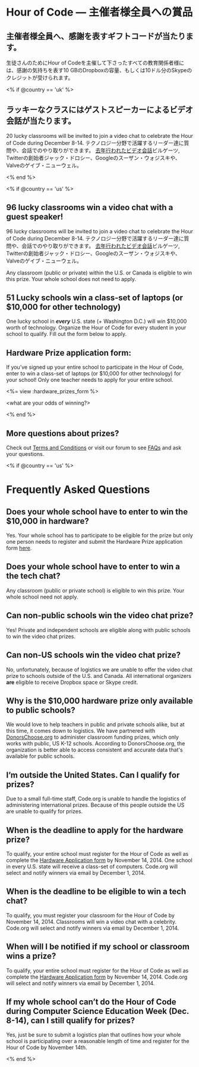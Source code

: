 

# Hour of Code — 主催者様全員への賞品

## 主催者様全員へ、感謝を表すギフトコードが当たります。

生徒さんのためにHour of Codeを主催して下さったすべての教育関係者様には、感謝の気持ちを表す10 GBのDropboxの容量、もしくは10ドル分のSkypeのクレジットが受けられます。

<% if @country == 'uk' %>

## ラッキーなクラスにはゲストスピーカーによるビデオ会話が当たります。

20 lucky classrooms will be invited to join a video chat to celebrate the Hour of Code during December 8-14. テクノロジー分野で活躍するリーダー達に質問や、会話でのやり取りができます。 [去年行われたビデオ会話](http://www.youtube.com/playlist?list=PLzdnOPI1iJNckJ81gRpJe5mR7imAHDl9a)ビルゲーツ, Twitterの創始者ジャック・ドロシー、Googleのスーザン・ウォジスキや、Valveのゲイブ・ニューウェル。

<% end %>

<% if @country == 'us' %>

## 96 lucky classrooms win a video chat with a guest speaker!

96 lucky classrooms will be invited to join a video chat to celebrate the Hour of Code during December 8-14. テクノロジー分野で活躍するリーダー達に質問や、会話でのやり取りができます。 [去年行われたビデオ会話](http://www.youtube.com/playlist?list=PLzdnOPI1iJNckJ81gRpJe5mR7imAHDl9a)ビルゲーツ, Twitterの創始者ジャック・ドロシー、Googleのスーザン・ウォジスキや、Valveのゲイブ・ニューウェル。

Any classroom (public or private) within the U.S. or Canada is eligible to win this prize. Your whole school does not need to apply.

## 51 Lucky schools win a class-set of laptops (or $10,000 for other technology)

One lucky school in ***every*** U.S. state (+ Washington D.C.) will win $10,000 worth of technology. Organize the Hour of Code for every student in your school to qualify. Fill out the form below to apply.

## Hardware Prize application form:

If you’ve signed up your entire school to participate in the Hour of Code, enter to win a class-set of laptops (or $10,000 for other technology) for your school! Only one teacher needs to apply for your entire school.

<%= view :hardware_prizes_form %>

<what are your odds of winning?>

<see a list of all schools signed up for the hour code in your state. one public k-12 school every u.s. state will win class-set laptops.>

<% end %>

## More questions about prizes?

Check out [Terms and Conditions](<%= hoc_uri('/prizes-terms') %>) or visit our forum to see [FAQs](http://support.code.org) and ask your questions.

<% if @country == 'us' %>

# Frequently Asked Questions

## Does your whole school have to enter to win the $10,000 in hardware?

Yes. Your whole school has to participate to be eligible for the prize but only one person needs to register and submit the Hardware Prize application form [here](<%= hoc_uri('/prizes') %>).

## Does your whole school have to enter to win a the tech chat?

Any classroom (public or private school) is eligible to win this prize. Your whole school need not apply.

## Can non-public schools win the video chat prize?

Yes! Private and independent schools are eligible along with public schools to win the video chat prizes.

## Can non-US schools win the video chat prize?

No, unfortunately, because of logistics we are unable to offer the video chat prize to schools outside of the U.S. and Canada. All international organizers **are** eligible to receive Dropbox space or Skype credit.

## Why is the $10,000 hardware prize only available to public schools?

We would love to help teachers in public and private schools alike, but at this time, it comes down to logistics. We have partnered with [DonorsChoose.org](http://donorschoose.org) to administer classroom funding prizes, which only works with public, US K-12 schools. According to DonorsChoose.org, the organization is better able to access consistent and accurate data that's available for public schools.

## I’m outside the United States. Can I qualify for prizes?

Due to a small full-time staff, Code.org is unable to handle the logistics of administering international prizes. Because of this people outside the US are unable to qualify for prizes.

## When is the deadline to apply for the hardware prize?

To qualify, your entire school must register for the Hour of Code as well as complete the [Hardware Application form](<%= hoc_uri('/prizes') %>) by November 14, 2014. One school in every U.S. state will receive a class-set of computers. Code.org will select and notify winners via email by December 1, 2014.

## When is the deadline to be eligible to win a tech chat?

To qualify, you must register your classroom for the Hour of Code by November 14, 2014. Classrooms will win a video chat with a celebrity. Code.org will select and notify winners via email by December 1, 2014.

## When will I be notified if my school or classroom wins a prize?

To qualify, your entire school must register for the Hour of Code as well as complete the [Hardware Application form](<%= hoc_uri('/prizes') %>) by November 14, 2014. Code.org will select and notify winners via email by December 1, 2014.

## If my whole school can’t do the Hour of Code during Computer Science Education Week (Dec. 8-14), can I still qualify for prizes?

Yes, just be sure to submit a logistics plan that outlines how your whole school is participating over a reasonable length of time and register for the Hour of Code by November 14th.

<% end %>
